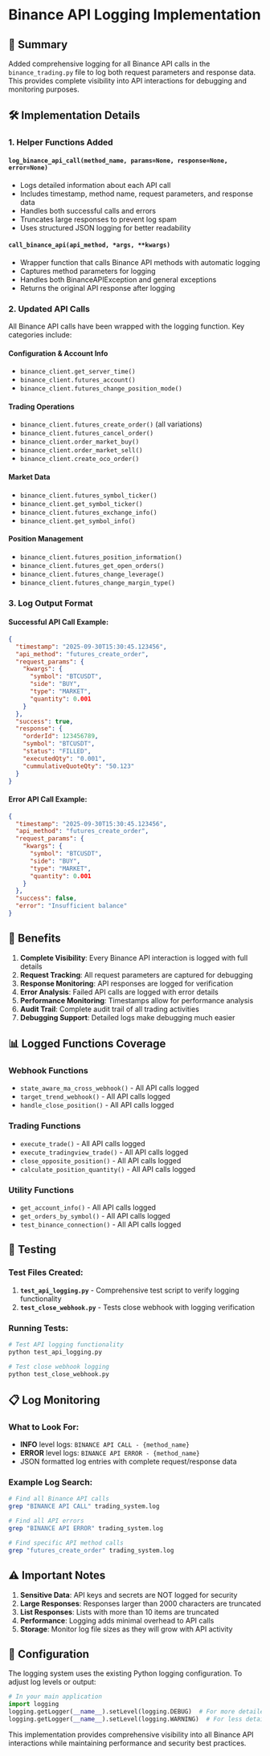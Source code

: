 # Binance API Logging Implementation

## 📝 Summary

Added comprehensive logging for all Binance API calls in the `binance_trading.py` file to log both request parameters and response data. This provides complete visibility into API interactions for debugging and monitoring purposes.

## 🛠️ Implementation Details

### 1. **Helper Functions Added**

#### `log_binance_api_call(method_name, params=None, response=None, error=None)`
- Logs detailed information about each API call
- Includes timestamp, method name, request parameters, and response data
- Handles both successful calls and errors
- Truncates large responses to prevent log spam
- Uses structured JSON logging for better readability

#### `call_binance_api(api_method, *args, **kwargs)`
- Wrapper function that calls Binance API methods with automatic logging
- Captures method parameters for logging
- Handles both BinanceAPIException and general exceptions
- Returns the original API response after logging

### 2. **Updated API Calls**

All Binance API calls have been wrapped with the logging function. Key categories include:

#### **Configuration & Account Info**
- `binance_client.get_server_time()`
- `binance_client.futures_account()`
- `binance_client.futures_change_position_mode()`

#### **Trading Operations**
- `binance_client.futures_create_order()` (all variations)
- `binance_client.futures_cancel_order()`
- `binance_client.order_market_buy()`
- `binance_client.order_market_sell()`
- `binance_client.create_oco_order()`

#### **Market Data**
- `binance_client.futures_symbol_ticker()`
- `binance_client.get_symbol_ticker()`
- `binance_client.futures_exchange_info()`
- `binance_client.get_symbol_info()`

#### **Position Management**
- `binance_client.futures_position_information()`
- `binance_client.futures_get_open_orders()`
- `binance_client.futures_change_leverage()`
- `binance_client.futures_change_margin_type()`

### 3. **Log Output Format**

#### Successful API Call Example:
```json
{
  "timestamp": "2025-09-30T15:30:45.123456",
  "api_method": "futures_create_order",
  "request_params": {
    "kwargs": {
      "symbol": "BTCUSDT",
      "side": "BUY",
      "type": "MARKET",
      "quantity": 0.001
    }
  },
  "success": true,
  "response": {
    "orderId": 123456789,
    "symbol": "BTCUSDT",
    "status": "FILLED",
    "executedQty": "0.001",
    "cummulativeQuoteQty": "50.123"
  }
}
```

#### Error API Call Example:
```json
{
  "timestamp": "2025-09-30T15:30:45.123456",
  "api_method": "futures_create_order",
  "request_params": {
    "kwargs": {
      "symbol": "BTCUSDT",
      "side": "BUY",
      "type": "MARKET",
      "quantity": 0.001
    }
  },
  "success": false,
  "error": "Insufficient balance"
}
```

## 🎯 Benefits

1. **Complete Visibility**: Every Binance API interaction is logged with full details
2. **Request Tracking**: All request parameters are captured for debugging
3. **Response Monitoring**: API responses are logged for verification
4. **Error Analysis**: Failed API calls are logged with error details
5. **Performance Monitoring**: Timestamps allow for performance analysis
6. **Audit Trail**: Complete audit trail of all trading activities
7. **Debugging Support**: Detailed logs make debugging much easier

## 📊 Logged Functions Coverage

### **Webhook Functions**
- `state_aware_ma_cross_webhook()` - All API calls logged
- `target_trend_webhook()` - All API calls logged
- `handle_close_position()` - All API calls logged

### **Trading Functions**
- `execute_trade()` - All API calls logged
- `execute_tradingview_trade()` - All API calls logged
- `close_opposite_position()` - All API calls logged
- `calculate_position_quantity()` - All API calls logged

### **Utility Functions**
- `get_account_info()` - All API calls logged
- `get_orders_by_symbol()` - All API calls logged
- `test_binance_connection()` - All API calls logged

## 🧪 Testing

### Test Files Created:
1. **`test_api_logging.py`** - Comprehensive test script to verify logging functionality
2. **`test_close_webhook.py`** - Tests close webhook with logging verification

### Running Tests:
```bash
# Test API logging functionality
python test_api_logging.py

# Test close webhook logging
python test_close_webhook.py
```

## 📋 Log Monitoring

### What to Look For:
- **INFO** level logs: `BINANCE API CALL - {method_name}`
- **ERROR** level logs: `BINANCE API ERROR - {method_name}`
- JSON formatted log entries with complete request/response data

### Example Log Search:
```bash
# Find all Binance API calls
grep "BINANCE API CALL" trading_system.log

# Find all API errors
grep "BINANCE API ERROR" trading_system.log

# Find specific API method calls
grep "futures_create_order" trading_system.log
```

## ⚠️ Important Notes

1. **Sensitive Data**: API keys and secrets are NOT logged for security
2. **Large Responses**: Responses larger than 2000 characters are truncated
3. **List Responses**: Lists with more than 10 items are truncated
4. **Performance**: Logging adds minimal overhead to API calls
5. **Storage**: Monitor log file sizes as they will grow with API activity

## 🔧 Configuration

The logging system uses the existing Python logging configuration. To adjust log levels or output:

```python
# In your main application
import logging
logging.getLogger(__name__).setLevel(logging.DEBUG)  # For more detailed logs
logging.getLogger(__name__).setLevel(logging.WARNING)  # For less detailed logs
```

This implementation provides comprehensive visibility into all Binance API interactions while maintaining performance and security best practices.
